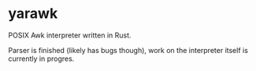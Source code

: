 # yarawk
POSIX Awk interpreter written in Rust. 

Parser is finished (likely has bugs though), work on the interpreter itself is currently in progres.
